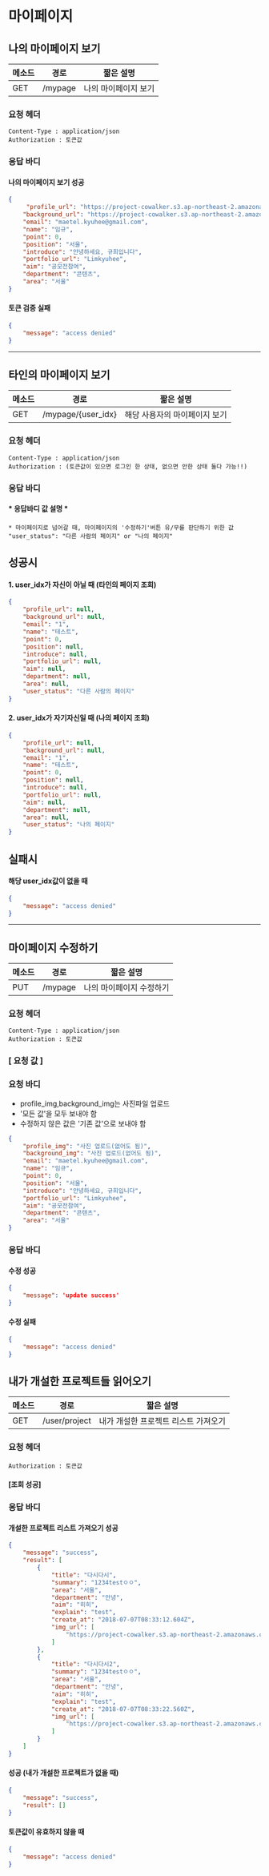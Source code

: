 # 마이페이지
## 나의 마이페이지 보기

메소드 | 경로    | 짧은 설명
--- | ----- | ---------
GET | /mypage | 나의 마이페이지 보기 

### 요청 헤더

```
Content-Type : application/json
Authorization : 토큰값
```

### 응답 바디

#### 나의 마이페이지 보기 성공

```json
{
     "profile_url": "https://project-cowalker.s3.ap-northeast-2.amazonaws.com/1530870688166.png",
    "background_url": "https://project-cowalker.s3.ap-northeast-2.amazonaws.com/1530870688166.png",
    "email": "maetel.kyuhee@gmail.com",
    "name": "임규",
    "point": 0,
    "position": "서울",
    "introduce": "안녕하세요, 규희입니다",
    "portfolio_url": "Limkyuhee",
    "aim": "공모전참여",
    "department": "콘텐츠",
    "area": "서울"
}
```

#### 토큰 검증 실패

```json
{
    "message": "access denied"
}
```



------

## 타인의 마이페이지 보기

| 메소드 | 경로               | 짧은 설명                     |
| ------ | ------------------ | ----------------------------- |
| GET    | /mypage/{user_idx} | 해당 사용자의 마이페이지 보기 |

### 요청 헤더

```
Content-Type : application/json
Authorization : (토큰값이 있으면 로그인 한 상태, 없으면 안한 상태 둘다 가능!!)
```

### 응답 바디

#### * 응답바디 값 설명 *

```
* 마이페이지로 넘어갈 때, 마이페이지의 '수정하기'버튼 유/무를 판단하기 위한 값
"user_status": "다른 사람의 페이지" or "나의 페이지"
```

## 성공시

#### 1. user_idx가 자신이 아닐 때 (타인의 페이지 조회)

```json
{
    "profile_url": null,
    "background_url": null,
    "email": "1",
    "name": "테스트",
    "point": 0,
    "position": null,
    "introduce": null,
    "portfolio_url": null,
    "aim": null,
    "department": null,
    "area": null,
    "user_status": "다른 사람의 페이지"
}
```

#### 2. user_idx가 자기자신일 때 (나의 페이지 조회)

```json
{
    "profile_url": null,
    "background_url": null,
    "email": "1",
    "name": "테스트",
    "point": 0,
    "position": null,
    "introduce": null,
    "portfolio_url": null,
    "aim": null,
    "department": null,
    "area": null,
    "user_status": "나의 페이지"
} 
```

## 실패시

#### 해당 user_idx값이 없을 때

```json
{
    "message": "access denied"
}
```



------

## 마이페이지 수정하기

메소드  | 경로      | 짧은 설명
---- | ------- | ---------
PUT | /mypage | 나의 마이페이지 수정하기 

### 요청 헤더

```
Content-Type : application/json
Authorization : 토큰값
```

### [ 요청 값 ]

### 요청 바디

- profile_img,background_img는 사진파일 업로드
- '모든 값'을 모두 보내야 함
- 수정하지 않은 값은 '기존 값'으로 보내야 함

```json
{
    "profile_img": "사진 업로드(없어도 됨)",
    "background_img": "사진 업로드(없어도 됨)",
    "email": "maetel.kyuhee@gmail.com",
    "name": "임규",
    "point": 0,
    "position": "서울",
    "introduce": "안녕하세요, 규희입니다",
    "portfolio_url": "Limkyuhee",
    "aim": "공모전참여",
    "department": "콘텐츠",
    "area": "서울"
}
```

### 응답 바디

#### 수정 성공

```json
{
    "message": 'update success'
}
```

#### 수정 실패

```json
{
    "message": "access denied"
}
```



## 내가 개설한 프로젝트들 읽어오기

| 메소드 | 경로          | 짧은 설명                            |
| ------ | ------------- | ------------------------------------ |
| GET    | /user/project | 내가 개설한 프로젝트 리스트 가져오기 |

### 요청 헤더

```
Authorization : 토큰값
```

#### [조회 성공]

### 응답 바디

#### 개설한 프로젝트 리스트 가져오기 성공

```json
{
    "message": "success",
    "result": [
        {
            "title": "다시다시",
            "summary": "1234testㅇㅇ",
            "area": "서울",
            "department": "안녕",
            "aim": "히히",
            "explain": "test",
            "create_at": "2018-07-07T08:33:12.604Z",
            "img_url": [
                "https://project-cowalker.s3.ap-northeast-2.amazonaws.com/1530952392068.png"
            ]
        },
        {
            "title": "다시다시2",
            "summary": "1234testㅇㅇ",
            "area": "서울",
            "department": "안녕",
            "aim": "히히",
            "explain": "test",
            "create_at": "2018-07-07T08:33:22.560Z",
            "img_url": [
                "https://project-cowalker.s3.ap-northeast-2.amazonaws.com/1530952402251.png"
            ]
        }
    ]
}
```

#### 성공 (내가 개설한 프로젝트가 없을 때)

```json
{
    "message": "success",
    "result": []
}
```

#### 토큰값이 유효하지 않을 때

```json
{
    "message": "access denied"
}
```



